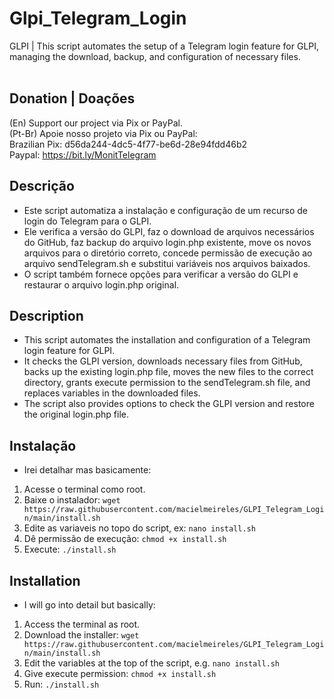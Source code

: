 # Glpi_Telegram_Login
GLPI | This script automates the setup of a Telegram login feature for GLPI, managing the download, backup, and configuration of necessary files.
<br /><br />

## Donation | Doações
(En)      Support our project via Pix or PayPal.<br />
(Pt-Br) Apoie nosso projeto via Pix ou PayPal:<br />
Brazilian Pix: d56da244-4dc5-4f77-be6d-28e94fdd46b2<br />
Paypal: https://bit.ly/MonitTelegram<br />

## Descrição
- Este script automatiza a instalação e configuração de um recurso de login do Telegram para o GLPI.
- Ele verifica a versão do GLPI, faz o download de arquivos necessários do GitHub, faz backup do arquivo login.php existente, move os novos arquivos para o diretório correto, concede permissão de execução ao arquivo sendTelegram.sh e substitui variáveis nos arquivos baixados.
- O script também fornece opções para verificar a versão do GLPI e restaurar o arquivo login.php original.


## Description
- This script automates the installation and configuration of a Telegram login feature for GLPI.
- It checks the GLPI version, downloads necessary files from GitHub, backs up the existing login.php file, moves the new files to the correct directory, grants execute permission to the sendTelegram.sh file, and replaces variables in the downloaded files.
- The script also provides options to check the GLPI version and restore the original login.php file.

## Instalação 
- Irei detalhar mas basicamente: 
1) Acesse o terminal como root.
2) Baixe o instalador: `wget https://raw.githubusercontent.com/macielmeireles/GLPI_Telegram_Login/main/install.sh`
3) Edite as variaveis no topo do script, ex: `nano install.sh`
4) Dê permissão de execução: `chmod +x install.sh`
5) Execute: `./install.sh`

## Installation
- I will go into detail but basically:
1) Access the terminal as root.
2) Download the installer: `wget https://raw.githubusercontent.com/macielmeireles/GLPI_Telegram_Login/main/install.sh`
3) Edit the variables at the top of the script, e.g. `nano install.sh`
4) Give execute permission: `chmod +x install.sh`
5) Run: `./install.sh`
